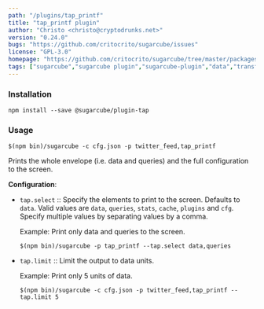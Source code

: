 ```yaml
---
path: "/plugins/tap_printf"
title: "tap_printf plugin"
author: "Christo <christo@cryptodrunks.net>"
version: "0.24.0"
bugs: "https://github.com/critocrito/sugarcube/issues"
license: "GPL-3.0"
homepage: "https://github.com/critocrito/sugarcube/tree/master/packages/plugin-tap#readme"
tags: ["sugarcube","sugarcube plugin","sugarcube-plugin","data","transformation"]
---
```


### Installation
    npm install --save @sugarcube/plugin-tap


### Usage
    $(npm bin)/sugarcube -c cfg.json -p twitter_feed,tap_printf

Prints the whole envelope (i.e. data and queries) and the full configuration
to the screen.

**Configuration**:

-   `tap.select` :: Specify the elements to print to the screen. Defaults to
    `data`. Valid values are `data`, `queries`, `stats`, `cache`, `plugins` and
    `cfg`. Specify multiple values by separating values by a comma.

    Example: Print only data and queries to the screen.

    `$(npm bin)/sugarcube -p tap_printf --tap.select data,queries`

-   `tap.limit` :: Limit the output to <n> data units.

     Example: Print only 5 units of data.

     `$(npm bin)/sugarcube -c cfg.json -p twitter_feed,tap_printf --tap.limit 5`
